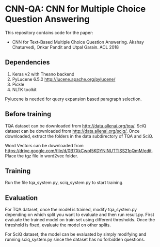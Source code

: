 # CNN-QA: CNN for Multiple Choice Question Answering

This repository contains code for the paper:

* CNN for Text-Based Multiple Choice Question Answering. Akshay Chaturvedi, Onkar Pandit and Utpal Garain. ACL 2018

## Dependencies

1. Keras v2 with Theano backend
2. PyLucene 6.5.0 http://lucene.apache.org/pylucene/ 
3. Pickle
4. NLTK toolkit

Pylucene is needed for query expansion based paragraph selection.

## Before training

TQA dataset can be downloaded from http://data.allenai.org/tqa/. SciQ dataset can be downloaded from http://data.allenai.org/sciq/. Once downloaded, extract the folders in the data subdirectory of TQA and SciQ.

Word Vectors can be downloaded from https://drive.google.com/file/d/0B7XkCwpI5KDYNlNUTTlSS21pQmM/edit. Place the tgz file in word2vec folder. 

## Training

Run the file tqa_system.py, sciq_system.py to start training. 

## Evaluation

For TQA dataset, once the model is trained, modify tqa_system.py depending on which split you want to evaluate and then run result.py. First evaluate the trained model on train set using different thresholds. Once the threshold is fixed, evaluate the model on other splits.

For SciQ dataset, the model can be evaluated by simply modifying and running sciq_system.py since the dataset has no forbidden questions.
